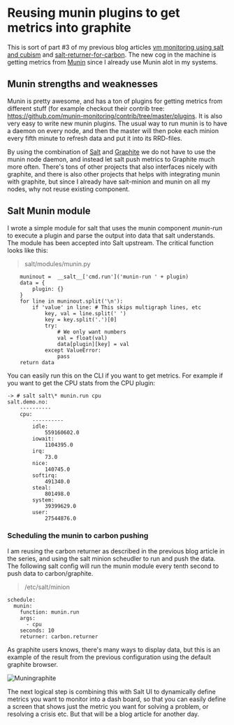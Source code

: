 # Reusing munin plugins to get metrics into graphite

This is sort of part #3 of my previous blog articles [vm monitoring using salt and cubism](/vm-monitoring-using-salt-and-cubism) and [salt-returner-for-carbon](/salt-returner-for-carbon).
The new cog in the machine is getting metrics from [Munin](http://munin-monitoring.org/http://munin-monitoring.org/) since I already use Munin alot in my systems.

## Munin strengths and weaknesses

Munin is pretty awesome, and has a ton of plugins for getting metrics from different stuff (for example checkout their contrib tree: <https://github.com/munin-monitoring/contrib/tree/master/plugins>. It is also very easy to write new munin plugins.
The usual way to run munin is to have a daemon on every node, and then the master will then poke each minion every fifth minute to refresh data and put it into its RRD-files.

By using the combination of [Salt](http://saltstack.org/) and [Graphite](http://graphite.wikidot.com/) we do not have to use the munin node daemon, and instead let salt push metrics to Graphite much more often. There's tons of other projects that also interfaces nicely with graphite, and there is also other projects that helps with integrating munin with graphite, but since I already have salt-minion and munin on all my nodes, why not reuse existing component.

## Salt Munin module

I wrote a simple module for salt that uses the munin component *munin-run* to execute a plugin and parse the output into data that salt understands. The module has been accepted into Salt upstream. The critical function looks like this:

> salt/modules/munin.py

        muninout =  __salt__['cmd.run']('munin-run ' + plugin)
        data = {
            plugin: {}
        }
        for line in muninout.split('\n'):
            if 'value' in line: # This skips multigraph lines, etc
                key, val = line.split(' ')
                key = key.split('.')[0]
                try:
                    # We only want numbers
                    val = float(val)
                    data[plugin][key] = val
                except ValueError:
                    pass
        return data

You can easily run this on the CLI if you want to get metrics.
For example if you want to get the CPU stats from the CPU plugin:

    -> # salt salt\* munin.run cpu
    salt.demo.no:
        ----------
        cpu:
            ----------
            idle:
                559160602.0
            iowait:
                1104395.0
            irq:
                73.0
            nice:
                140745.0
            softirq:
                491340.0
            steal:
                801498.0
            system:
                39399629.0
            user:
                27544876.0


### Scheduling the munin to carbon pushing

I am reusing the carbon returner as described in the previous blog article in the series, and using the salt minion scheudler to run and push the data. The following salt config will run the munin module every tenth second to push data to carbon/graphite.

> /etc/salt/minion

    schedule:
      munin:
        function: munin.run
        args:
          - cpu
        seconds: 10
        returner: carbon.returner

As graphite users knows, there's many ways to display data, but this is an example of the result from the previous configuration using the default graphite browser.

![Muningraphite](http://hveem.no/ss/salt-munin-graphite.png)

The next logical step is combining this with Salt UI to dynamically define metrics you want to monitor into a dash board, so that you can easily define a screen that shows just the metric you want for solving a problem, or resolving a crisis etc. But that will be a blog article for another day.
